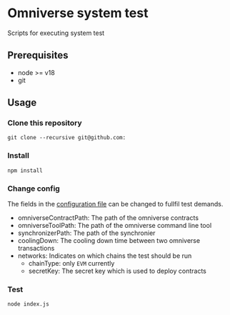 # Omniverse system test

Scripts for executing system test

## Prerequisites

- node >= v18
- git

## Usage

### Clone this repository
```
git clone --recursive git@github.com:
```

### Install
```
npm install
```

### Change config
The fields in the [configuration file](./config/default.json) can be changed to fullfil test demands.

- omniverseContractPath: The path of the omniverse contracts
- omniverseToolPath: The path of the omniverse command line tool
- synchronizerPath: The path of the synchronier
- coolingDown: The cooling down time between two omniverse transactions
- networks: Indicates on which chains the test should be run
    - chainType: only `EVM` currently
    - secretKey: The secret key which is used to deploy contracts


### Test
```
node index.js
```